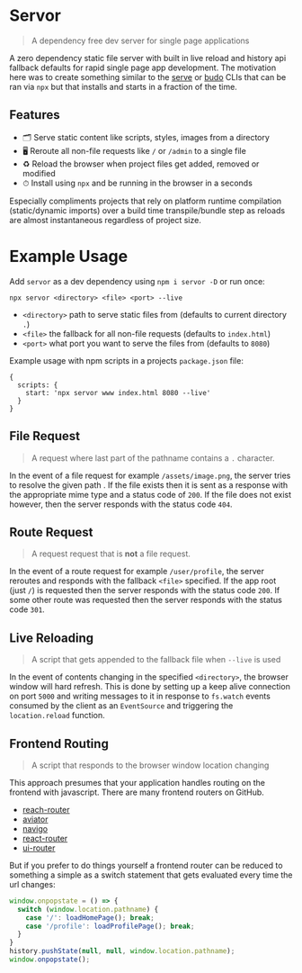 # Servor

> A dependency free dev server for single page applications

A zero dependency static file server with built in live reload and history api fallback defaults for rapid single page app development. The motivation here was to create something similar to the [serve](https://github.com/zeit/serve) or [budo](https://github.com/mattdesl/budo) CLIs that can be ran via `npx` but that installs and starts in a fraction of the time.

## Features

* 🗂 Serve static content like scripts, styles, images from a directory
* 🖥 Reroute all non-file requests like `/` or `/admin` to a single file
* ♻️ Reload the browser when project files get added, removed or modified
* ⏱ Install using `npx` and be running in the browser in a seconds

Especially compliments projects that rely on platform runtime compilation (static/dynamic imports) over a build time transpile/bundle step as reloads are almost instantaneous regardless of project size.

# Example Usage

Add `servor` as a dev dependency using `npm i servor -D` or run once:

```
npx servor <directory> <file> <port> --live
```

* `<directory>` path to serve static files from (defaults to current directory `.`)
* `<file>` the fallback for all non-file requests (defaults to `index.html`)
* `<port>` what port you want to serve the files from (defaults to `8080`)

Example usage with npm scripts in a projects `package.json` file:

```
{
  scripts: {
    start: 'npx servor www index.html 8080 --live'
  }
}
```

## File Request

> A request where last part of the pathname contains a `.` character.

In the event of a file request for example `/assets/image.png`, the server tries to resolve the given path . If the file exists then it is sent as a response with the appropriate mime type and a status code of `200`. If the file does not exist however, then the server responds with the status code `404`.

## Route Request

> A request request that is **not** a file request.

In the event of a route request for example `/user/profile`, the server reroutes and responds with the fallback `<file>` specified. If the app root (just `/`) is requested then the server responds with the status code `200`. If some other route was requested then the server responds with the status code `301`.

## Live Reloading

> A script that gets appended to the fallback file when `--live` is used

In the event of contents changing in the specified `<directory>`, the browser window will hard refresh. This is done by setting up a keep alive connection on port `5000` and writing messages to it in response to `fs.watch` events consumed by the client as an `EventSource` and triggering the `location.reload` function.

## Frontend Routing

> A script that responds to the browser window location changing

This approach presumes that your application handles routing on the frontend with javascript. There are many frontend routers on GitHub.

- [reach-router](https://github.com/reach/router)
- [aviator](https://github.com/swipely/aviator)
- [navigo](https://github.com/krasimir/navigo)
- [react-router](https://github.com/ReactTraining/react-router)
- [ui-router](https://ui-router.github.io/)

But if you prefer to do things yourself a frontend router can be reduced to something a simple as a switch statement that gets evaluated every time the url changes:

```javascript
window.onpopstate = () => {
  switch (window.location.pathname) {
    case '/': loadHomePage(); break;
    case '/profile': loadProfilePage(); break;
  }
}
history.pushState(null, null, window.location.pathname);
window.onpopstate();
```
